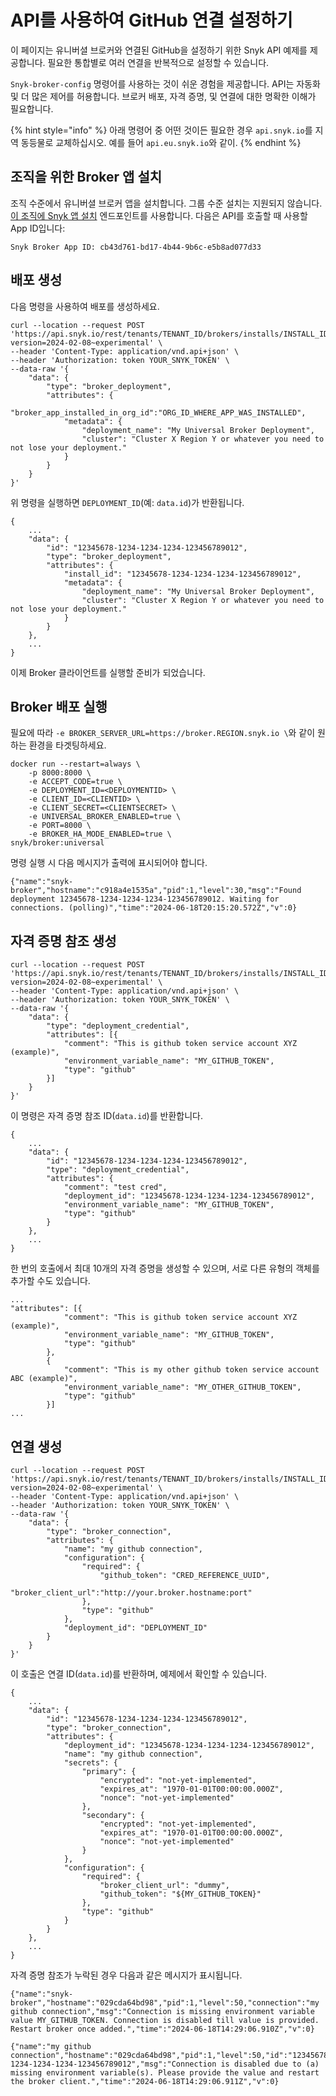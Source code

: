 # API를 사용하여 GitHub 연결 설정하기

이 페이지는 유니버셜 브로커와 연결된 GitHub을 설정하기 위한 Snyk API 예제를 제공합니다. 필요한 통합별로 여러 연결을 반복적으로 설정할 수 있습니다.

`Snyk-broker-config` 명령어를 사용하는 것이 쉬운 경험을 제공합니다. API는 자동화 및 더 많은 제어를 허용합니다. 브로커 배포, 자격 증명, 및 연결에 대한 명확한 이해가 필요합니다.

{% hint style="info" %}
아래 명령어 중 어떤 것이든 필요한 경우 `api.snyk.io`를 지역 동등물로 교체하십시오. 예를 들어 `api.eu.snyk.io`와 같이.
{% endhint %}

## 조직을 위한 Broker 앱 설치 <a href="#id-1-install-the-broker-app-on-your-org" id="id-1-install-the-broker-app-on-your-org"></a>

조직 수준에서 유니버셜 브로커 앱을 설치합니다. 그룹 수준 설치는 지원되지 않습니다. [이 조직에 Snyk 앱 설치](../../../snyk-api/reference/apps.md#orgs-org_id-apps-installs) 엔드포인트를 사용합니다. 다음은 API를 호출할 때 사용할 App ID입니다:

`Snyk Broker App ID: cb43d761-bd17-4b44-9b6c-e5b8ad077d33`

## 배포 생성 <a href="#id-2-create-your-deployment" id="id-2-create-your-deployment"></a>

다음 명령을 사용하여 배포를 생성하세요.

```
curl --location --request POST 'https://api.snyk.io/rest/tenants/TENANT_ID/brokers/installs/INSTALL_ID/deployments?version=2024-02-08~experimental' \
--header 'Content-Type: application/vnd.api+json' \
--header 'Authorization: token YOUR_SNYK_TOKEN' \
--data-raw '{
    "data": {
        "type": "broker_deployment",
        "attributes": {
            "broker_app_installed_in_org_id":"ORG_ID_WHERE_APP_WAS_INSTALLED",
            "metadata": {
                "deployment_name": "My Universal Broker Deployment",
                "cluster": "Cluster X Region Y or whatever you need to not lose your deployment."
            }
        }
    }
}'
```

위 명령을 실행하면 `DEPLOYMENT_ID`(예: `data.id`)가 반환됩니다.

```
{
    ...
    "data": {
        "id": "12345678-1234-1234-1234-123456789012",
        "type": "broker_deployment",
        "attributes": {
            "install_id": "12345678-1234-1234-1234-123456789012",
            "metadata": {
                "deployment_name": "My Universal Broker Deployment",
                "cluster": "Cluster X Region Y or whatever you need to not lose your deployment."
            }
        }
    },
    ...
} 
```

이제 Broker 클라이언트를 실행할 준비가 되었습니다.

## Broker 배포 실행 <a href="#run-your-broker-deployment_1" id="run-your-broker-deployment_1"></a>

필요에 따라 `-e BROKER_SERVER_URL=https://broker.REGION.snyk.io \`와 같이 원하는 환경을 타겟팅하세요.

```
docker run --restart=always \
    -p 8000:8000 \
    -e ACCEPT_CODE=true \
    -e DEPLOYMENT_ID=<DEPLOYMENTID> \
    -e CLIENT_ID=<CLIENTID> \
    -e CLIENT_SECRET=<CLIENTSECRET> \
    -e UNIVERSAL_BROKER_ENABLED=true \
    -e PORT=8000 \
    -e BROKER_HA_MODE_ENABLED=true \
snyk/broker:universal
```

명령 실행 시 다음 메시지가 출력에 표시되어야 합니다.

```
{"name":"snyk-broker","hostname":"c918a4e1535a","pid":1,"level":30,"msg":"Found deployment 12345678-1234-1234-1234-123456789012. Waiting for connections. (polling)","time":"2024-06-18T20:15:20.572Z","v":0}
```

## 자격 증명 참조 생성 <a href="#id-3-create-your-credentials-references" id="id-3-create-your-credentials-references"></a>

```
curl --location --request POST 'https://api.snyk.io/rest/tenants/TENANT_ID/brokers/installs/INSTALL_ID/deployments/DEPLOYMENT_ID/credentials?version=2024-02-08~experimental' \
--header 'Content-Type: application/vnd.api+json' \
--header 'Authorization: token YOUR_SNYK_TOKEN' \
--data-raw '{
    "data": {
        "type": "deployment_credential",
        "attributes": [{
            "comment": "This is github token service account XYZ (example)",
            "environment_variable_name": "MY_GITHUB_TOKEN",
            "type": "github"
        }]
    }
}'
```

이 명령은 자격 증명 참조 ID(`data.id`)를 반환합니다.

```
{
    ...
    "data": {
        "id": "12345678-1234-1234-1234-123456789012",
        "type": "deployment_credential",
        "attributes": {
            "comment": "test cred",
            "deployment_id": "12345678-1234-1234-1234-123456789012",
            "environment_variable_name": "MY_GITHUB_TOKEN",
            "type": "github"
        }
    },
    ...
}
```

한 번의 호출에서 최대 10개의 자격 증명을 생성할 수 있으며, 서로 다른 유형의 객체를 추가할 수도 있습니다.

```
...
"attributes": [{
            "comment": "This is github token service account XYZ (example)",
            "environment_variable_name": "MY_GITHUB_TOKEN",
            "type": "github"
        },
        {
            "comment": "This is my other github token service account ABC (example)",
            "environment_variable_name": "MY_OTHER_GITHUB_TOKEN",
            "type": "github"
        }]
...
```

## 연결 생성 <a href="#id-4-create-your-connections" id="id-4-create-your-connections"></a>

```
curl --location --request POST 'https://api.snyk.io/rest/tenants/TENANT_ID/brokers/installs/INSTALL_ID/deployments/DEPLOYMENT_ID/connections?version=2024-02-08~experimental' \
--header 'Content-Type: application/vnd.api+json' \
--header 'Authorization: token YOUR_SNYK_TOKEN' \
--data-raw '{
    "data": {
        "type": "broker_connection",
        "attributes": {
            "name": "my github connection",
            "configuration": {
                "required": {
                    "github_token": "CRED_REFERENCE_UUID",
                    "broker_client_url":"http://your.broker.hostname:port"
                },
                "type": "github"
            },
            "deployment_id": "DEPLOYMENT_ID"
        }
    }
}'
```

이 호출은 연결 ID(`data.id`)를 반환하며, 예제에서 확인할 수 있습니다.

```
{
    ...
    "data": {
        "id": "12345678-1234-1234-1234-123456789012",
        "type": "broker_connection",
        "attributes": {
            "deployment_id": "12345678-1234-1234-1234-123456789012",
            "name": "my github connection",
            "secrets": {
                "primary": {
                    "encrypted": "not-yet-implemented",
                    "expires_at": "1970-01-01T00:00:00.000Z",
                    "nonce": "not-yet-implemented"
                },
                "secondary": {
                    "encrypted": "not-yet-implemented",
                    "expires_at": "1970-01-01T00:00:00.000Z",
                    "nonce": "not-yet-implemented"
                }
            },
            "configuration": {
                "required": {
                    "broker_client_url": "dummy",
                    "github_token": "${MY_GITHUB_TOKEN}"
                },
                "type": "github"
            }
        }
    },
    ...
}
```

자격 증명 참조가 누락된 경우 다음과 같은 메시지가 표시됩니다.

```
{"name":"snyk-broker","hostname":"029cda64bd98","pid":1,"level":50,"connection":"my github connection","msg":"Connection is missing environment variable value MY_GITHUB_TOKEN. Connection is disabled till value is provided. Restart broker once added.","time":"2024-06-18T14:29:06.910Z","v":0}

{"name":"my github connection","hostname":"029cda64bd98","pid":1,"level":50,"id":"12345678-1234-1234-1234-123456789012","msg":"Connection is disabled due to (a) missing environment variable(s). Please provide the value and restart the broker client.","time":"2024-06-18T14:29:06.911Z","v":0}
```
